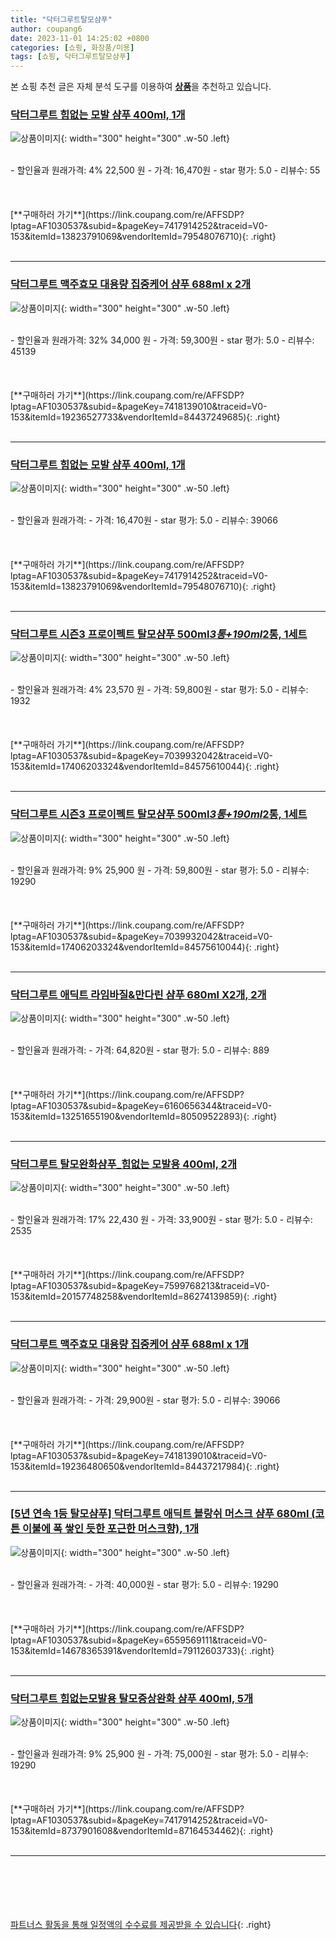 ```yaml
---
title: "닥터그루트탈모샴푸"
author: coupang6
date: 2023-11-01 14:25:02 +0800
categories: [쇼핑, 화장품/미용]
tags: [쇼핑, 닥터그루트탈모샴푸]
---
```


본 쇼핑 추천 글은 자체 분석 도구를 이용하여 [**상품**](https://link.coupang.com/a/bao1ui)을 추천하고 있습니다.

### [닥터그루트 힘없는 모발 샴푸 400ml, 1개](https://link.coupang.com/re/AFFSDP?lptag=AF1030537&subid=&pageKey=7417914252&traceid=V0-153&itemId=13823791069&vendorItemId=79548076710)

![상품이미지](https://thumbnail10.coupangcdn.com/thumbnails/remote/230x230ex/image/vendor_inventory/f4e2/c7946fe2560d4e6230e739179b330017d3a10db32a599482323568955d23.jpg){: width="300" height="300" .w-50 .left}


<br>
- 할인율과 원래가격: 4%  22,500   원
- 가격: 16,470원
- star 평가: 5.0
- 리뷰수: 55
<br>
<br>
<br>
<br>
[**구매하러 가기**](https://link.coupang.com/re/AFFSDP?lptag=AF1030537&subid=&pageKey=7417914252&traceid=V0-153&itemId=13823791069&vendorItemId=79548076710){: .right}
<br>
<br>

---

### [닥터그루트 맥주효모 대용량 집중케어 샴푸 688ml x 2개](https://link.coupang.com/re/AFFSDP?lptag=AF1030537&subid=&pageKey=7418139010&traceid=V0-153&itemId=19236527733&vendorItemId=84437249685)

![상품이미지](https://thumbnail10.coupangcdn.com/thumbnails/remote/230x230ex/image/vendor_inventory/da25/e99456643d0def692d97c2fe4bf89f1b482d994b3bf976c61231fae2e476.jpg){: width="300" height="300" .w-50 .left}


<br>
- 할인율과 원래가격: 32%  34,000   원
- 가격: 59,300원
- star 평가: 5.0
- 리뷰수: 45139
<br>
<br>
<br>
<br>
[**구매하러 가기**](https://link.coupang.com/re/AFFSDP?lptag=AF1030537&subid=&pageKey=7418139010&traceid=V0-153&itemId=19236527733&vendorItemId=84437249685){: .right}
<br>
<br>

---

### [닥터그루트 힘없는 모발 샴푸 400ml, 1개](https://link.coupang.com/re/AFFSDP?lptag=AF1030537&subid=&pageKey=7417914252&traceid=V0-153&itemId=13823791069&vendorItemId=79548076710)

![상품이미지](https://thumbnail10.coupangcdn.com/thumbnails/remote/230x230ex/image/vendor_inventory/f4e2/c7946fe2560d4e6230e739179b330017d3a10db32a599482323568955d23.jpg){: width="300" height="300" .w-50 .left}


<br>
- 할인율과 원래가격: 
- 가격: 16,470원
- star 평가: 5.0
- 리뷰수: 39066
<br>
<br>
<br>
<br>
[**구매하러 가기**](https://link.coupang.com/re/AFFSDP?lptag=AF1030537&subid=&pageKey=7417914252&traceid=V0-153&itemId=13823791069&vendorItemId=79548076710){: .right}
<br>
<br>

---

### [닥터그루트 시즌3 프로이펙트 탈모샴푸 500ml*3통+190ml*2통, 1세트](https://link.coupang.com/re/AFFSDP?lptag=AF1030537&subid=&pageKey=7039932042&traceid=V0-153&itemId=17406203324&vendorItemId=84575610044)

![상품이미지](https://thumbnail6.coupangcdn.com/thumbnails/remote/230x230ex/image/vendor_inventory/9146/a51af6fceed89a36aa100ad7b374febfac167bcf8eeef4a9db301870496f.jpg){: width="300" height="300" .w-50 .left}


<br>
- 할인율과 원래가격: 4%  23,570   원
- 가격: 59,800원
- star 평가: 5.0
- 리뷰수: 1932
<br>
<br>
<br>
<br>
[**구매하러 가기**](https://link.coupang.com/re/AFFSDP?lptag=AF1030537&subid=&pageKey=7039932042&traceid=V0-153&itemId=17406203324&vendorItemId=84575610044){: .right}
<br>
<br>

---

### [닥터그루트 시즌3 프로이펙트 탈모샴푸 500ml*3통+190ml*2통, 1세트](https://link.coupang.com/re/AFFSDP?lptag=AF1030537&subid=&pageKey=7039932042&traceid=V0-153&itemId=17406203324&vendorItemId=84575610044)

![상품이미지](https://thumbnail6.coupangcdn.com/thumbnails/remote/230x230ex/image/vendor_inventory/9146/a51af6fceed89a36aa100ad7b374febfac167bcf8eeef4a9db301870496f.jpg){: width="300" height="300" .w-50 .left}


<br>
- 할인율과 원래가격: 9%  25,900   원
- 가격: 59,800원
- star 평가: 5.0
- 리뷰수: 19290
<br>
<br>
<br>
<br>
[**구매하러 가기**](https://link.coupang.com/re/AFFSDP?lptag=AF1030537&subid=&pageKey=7039932042&traceid=V0-153&itemId=17406203324&vendorItemId=84575610044){: .right}
<br>
<br>

---

### [닥터그루트 애딕트 라임바질&만다린 샴푸 680ml X2개, 2개](https://link.coupang.com/re/AFFSDP?lptag=AF1030537&subid=&pageKey=6160656344&traceid=V0-153&itemId=13251655190&vendorItemId=80509522893)

![상품이미지](https://thumbnail8.coupangcdn.com/thumbnails/remote/230x230ex/image/vendor_inventory/49e2/e15ef8bbfaba87558ca0e99e887be975f0f1777f81aa8713db07c997afed.jpg){: width="300" height="300" .w-50 .left}


<br>
- 할인율과 원래가격: 
- 가격: 64,820원
- star 평가: 5.0
- 리뷰수: 889
<br>
<br>
<br>
<br>
[**구매하러 가기**](https://link.coupang.com/re/AFFSDP?lptag=AF1030537&subid=&pageKey=6160656344&traceid=V0-153&itemId=13251655190&vendorItemId=80509522893){: .right}
<br>
<br>

---

### [닥터그루트 탈모완화샴푸_힘없는 모발용 400ml, 2개](https://link.coupang.com/re/AFFSDP?lptag=AF1030537&subid=&pageKey=7599768213&traceid=V0-153&itemId=20157748258&vendorItemId=86274139859)

![상품이미지](https://thumbnail9.coupangcdn.com/thumbnails/remote/230x230ex/image/vendor_inventory/844d/8539047c1a970aec29bb91160762471774bc643297eae437ca6924275ca1.jpg){: width="300" height="300" .w-50 .left}


<br>
- 할인율과 원래가격: 17%  22,430   원
- 가격: 33,900원
- star 평가: 5.0
- 리뷰수: 2535
<br>
<br>
<br>
<br>
[**구매하러 가기**](https://link.coupang.com/re/AFFSDP?lptag=AF1030537&subid=&pageKey=7599768213&traceid=V0-153&itemId=20157748258&vendorItemId=86274139859){: .right}
<br>
<br>

---

### [닥터그루트 맥주효모 대용량 집중케어 샴푸 688ml x 1개](https://link.coupang.com/re/AFFSDP?lptag=AF1030537&subid=&pageKey=7418139010&traceid=V0-153&itemId=19236480650&vendorItemId=84437217984)

![상품이미지](https://thumbnail9.coupangcdn.com/thumbnails/remote/230x230ex/image/vendor_inventory/8494/86beda0921eed872d5746da081cf6712a2c33307300976246348ddb95e89.jpg){: width="300" height="300" .w-50 .left}


<br>
- 할인율과 원래가격: 
- 가격: 29,900원
- star 평가: 5.0
- 리뷰수: 39066
<br>
<br>
<br>
<br>
[**구매하러 가기**](https://link.coupang.com/re/AFFSDP?lptag=AF1030537&subid=&pageKey=7418139010&traceid=V0-153&itemId=19236480650&vendorItemId=84437217984){: .right}
<br>
<br>

---

### [[5년 연속 1등 탈모샴푸] 닥터그루트 애딕트 블랑쉬 머스크 샴푸 680ml (코튼 이불에 폭 쌓인 듯한 포근한 머스크향), 1개](https://link.coupang.com/re/AFFSDP?lptag=AF1030537&subid=&pageKey=6559569111&traceid=V0-153&itemId=14678365391&vendorItemId=79112603733)

![상품이미지](https://thumbnail8.coupangcdn.com/thumbnails/remote/230x230ex/image/vendor_inventory/02c5/90d0301ca960e42267e92e57ee9fd485ca689bea7f833330209061371b0f.jpg){: width="300" height="300" .w-50 .left}


<br>
- 할인율과 원래가격: 
- 가격: 40,000원
- star 평가: 5.0
- 리뷰수: 19290
<br>
<br>
<br>
<br>
[**구매하러 가기**](https://link.coupang.com/re/AFFSDP?lptag=AF1030537&subid=&pageKey=6559569111&traceid=V0-153&itemId=14678365391&vendorItemId=79112603733){: .right}
<br>
<br>

---

### [닥터그루트 힘없는모발용 탈모증상완화 샴푸 400ml, 5개](https://link.coupang.com/re/AFFSDP?lptag=AF1030537&subid=&pageKey=7417914252&traceid=V0-153&itemId=8737901608&vendorItemId=87164534462)

![상품이미지](https://thumbnail7.coupangcdn.com/thumbnails/remote/230x230ex/image/vendor_inventory/1183/55fd389ae81b4868aee99ee5272943b66c0c3048024c3dd1129a1ccabccb.png){: width="300" height="300" .w-50 .left}


<br>
- 할인율과 원래가격: 9%  25,900   원
- 가격: 75,000원
- star 평가: 5.0
- 리뷰수: 19290
<br>
<br>
<br>
<br>
[**구매하러 가기**](https://link.coupang.com/re/AFFSDP?lptag=AF1030537&subid=&pageKey=7417914252&traceid=V0-153&itemId=8737901608&vendorItemId=87164534462){: .right}
<br>
<br>

---
<br><br><br><br><br> [파트너스 활동을 통해 일정액의 수수료를 제공받을 수 있습니다](https://link.coupang.com/a/bao1ui){: .right}